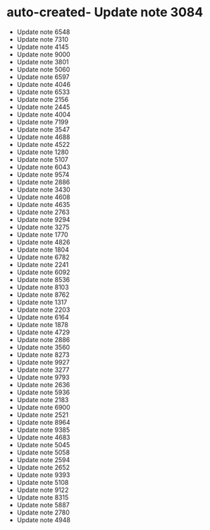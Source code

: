 # auto-created- Update note 3084
- Update note 6548
- Update note 7310
- Update note 4145
- Update note 9000
- Update note 3801
- Update note 5060
- Update note 6597
- Update note 4046
- Update note 6533
- Update note 2156
- Update note 2445
- Update note 4004
- Update note 7199
- Update note 3547
- Update note 4688
- Update note 4522
- Update note 1280
- Update note 5107
- Update note 6043
- Update note 9574
- Update note 2886
- Update note 3430
- Update note 4608
- Update note 4635
- Update note 2763
- Update note 9294
- Update note 3275
- Update note 1770
- Update note 4826
- Update note 1804
- Update note 6782
- Update note 2241
- Update note 6092
- Update note 8536
- Update note 8103
- Update note 8762
- Update note 1317
- Update note 2203
- Update note 6164
- Update note 1878
- Update note 4729
- Update note 2886
- Update note 3560
- Update note 8273
- Update note 9927
- Update note 3277
- Update note 9793
- Update note 2636
- Update note 5936
- Update note 2183
- Update note 6900
- Update note 2521
- Update note 8964
- Update note 9385
- Update note 4683
- Update note 5045
- Update note 5058
- Update note 2594
- Update note 2652
- Update note 9393
- Update note 5108
- Update note 9122
- Update note 8315
- Update note 5887
- Update note 2780
- Update note 4948
